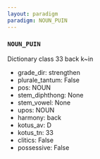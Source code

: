 ```yaml
---
layout: paradigm
paradigm: NOUN_PUIN
---
```

### ` NOUN_PUIN `

Dictionary class 33 back k~in
* grade_dir: strengthen
* plurale_tantum: False
* pos: NOUN
* stem_diphthong: None
* stem_vowel: None
* upos: NOUN
* harmony: back
* kotus_av: D
* kotus_tn: 33
* clitics: False
* possessive: False
